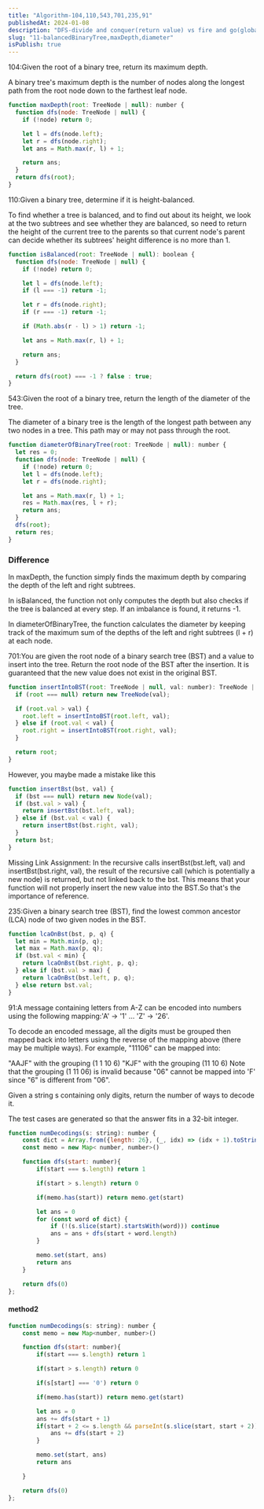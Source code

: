 ```yaml
---
title: "Algorithm-104,110,543,701,235,91"
publishedAt: 2024-01-08
description: "DFS-divide and conquer(return value) vs fire and go(global varible) "
slug: "11-balancedBinaryTree,maxDepth,diameter"
isPublish: true
---
```


104:Given the root of a binary tree, return its maximum depth.

A binary tree's maximum depth is the number of nodes along the longest path from the root node down to the farthest leaf node.

```js
function maxDepth(root: TreeNode | null): number {
  function dfs(node: TreeNode | null) {
    if (!node) return 0;

    let l = dfs(node.left);
    let r = dfs(node.right);
    let ans = Math.max(r, l) + 1;

    return ans;
  }
  return dfs(root);
}
```

110:Given a binary tree, determine if it is height-balanced.

To find whether a tree is balanced, and to find out about its height, we look at the two subtrees and see whether they are balanced, so need to return the height of the current tree to the parents so that current node's parent can decide whether its subtrees' height difference is no more than 1.

```js
function isBalanced(root: TreeNode | null): boolean {
  function dfs(node: TreeNode | null) {
    if (!node) return 0;

    let l = dfs(node.left);
    if (l === -1) return -1;

    let r = dfs(node.right);
    if (r === -1) return -1;

    if (Math.abs(r - l) > 1) return -1;

    let ans = Math.max(r, l) + 1;

    return ans;
  }

  return dfs(root) === -1 ? false : true;
}
```

543:Given the root of a binary tree, return the length of the diameter of the tree.

The diameter of a binary tree is the length of the longest path between any two nodes in a tree. This path may or may not pass through the root.

```js
function diameterOfBinaryTree(root: TreeNode | null): number {
  let res = 0;
  function dfs(node: TreeNode | null) {
    if (!node) return 0;
    let l = dfs(node.left);
    let r = dfs(node.right);

    let ans = Math.max(r, l) + 1;
    res = Math.max(res, l + r);
    return ans;
  }
  dfs(root);
  return res;
}
```

### Difference

In maxDepth, the function simply finds the maximum depth by comparing the depth of the left and right subtrees.

In isBalanced, the function not only computes the depth but also checks if the tree is balanced at every step. If an imbalance is found, it returns -1.

In diameterOfBinaryTree, the function calculates the diameter by keeping track of the maximum sum of the depths of the left and right subtrees (l + r) at each node.

701:You are given the root node of a binary search tree (BST) and a value to insert into the tree. Return the root node of the BST after the insertion. It is guaranteed that the new value does not exist in the original BST.

```js
function insertIntoBST(root: TreeNode | null, val: number): TreeNode | null {
  if (root === null) return new TreeNode(val);

  if (root.val > val) {
    root.left = insertIntoBST(root.left, val);
  } else if (root.val < val) {
    root.right = insertIntoBST(root.right, val);
  }

  return root;
}
```

However, you maybe made a mistake like this

```js
function insertBst(bst, val) {
  if (bst === null) return new Node(val);
  if (bst.val > val) {
    return insertBst(bst.left, val);
  } else if (bst.val < val) {
    return insertBst(bst.right, val);
  }
  return bst;
}
```

Missing Link Assignment: In the recursive calls insertBst(bst.left, val) and insertBst(bst.right, val), the result of the recursive call (which is potentially a new node) is returned, but not linked back to the bst. This means that your function will not properly insert the new value into the BST.So that's the importance of reference.

235:Given a binary search tree (BST), find the lowest common ancestor (LCA) node of two given nodes in the BST.

```js
function lcaOnBst(bst, p, q) {
  let min = Math.min(p, q);
  let max = Math.max(p, q);
  if (bst.val < min) {
    return lcaOnBst(bst.right, p, q);
  } else if (bst.val > max) {
    return lcaOnBst(bst.left, p, q);
  } else return bst.val;
}
```

91:A message containing letters from A-Z can be encoded into numbers using the following mapping:'A' -> '1' ... 'Z' -> '26'.

To decode an encoded message, all the digits must be grouped then mapped back into letters using the reverse of the mapping above (there may be multiple ways). For example, "11106" can be mapped into:

"AAJF" with the grouping (1 1 10 6)
"KJF" with the grouping (11 10 6)
Note that the grouping (1 11 06) is invalid because "06" cannot be mapped into 'F' since "6" is different from "06".

Given a string s containing only digits, return the number of ways to decode it.

The test cases are generated so that the answer fits in a 32-bit integer.

```js
function numDecodings(s: string): number {
    const dict = Array.from({length: 26}, (_, idx) => (idx + 1).toString())
    const memo = new Map< number, number>()

    function dfs(start: number){
        if(start === s.length) return 1

        if(start > s.length) return 0

        if(memo.has(start)) return memo.get(start)

        let ans = 0
        for (const word of dict) {
            if (!(s.slice(start).startsWith(word))) continue
            ans = ans + dfs(start + word.length)
        }

        memo.set(start, ans)
        return ans
    }

    return dfs(0)
};
```

#### method2

```js
function numDecodings(s: string): number {
    const memo = new Map<number, number>()

    function dfs(start: number){
        if(start === s.length) return 1

        if(start > s.length) return 0

        if(s[start] === '0') return 0

        if(memo.has(start)) return memo.get(start)

        let ans = 0
        ans += dfs(start + 1)
        if(start + 2 <= s.length && parseInt(s.slice(start, start + 2)) <= 26){
            ans += dfs(start + 2)
        }

        memo.set(start, ans)
        return ans

    }

    return dfs(0)
};
```
